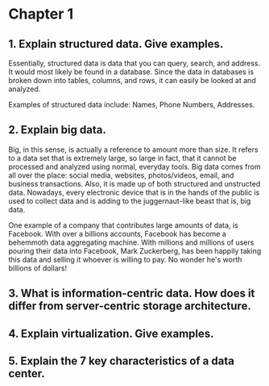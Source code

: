 # Chapter 1

## 1. Explain structured data.  Give examples.
Essentially, structured data is data that you can query, search, and address. It would most likely be found in a database. Since the data in databases is broken down into tables, columns, and rows, it can easily be looked at and analyzed.

Examples of structured data include: Names, Phone Numbers, Addresses.
## 2. Explain big data.
Big, in this sense, is actually a reference to amount more than size. It refers to a data set that is extremely large, so large in fact, that it cannot be processed and analyzed using normal, everyday tools. Big data comes from all over the place: social media, websites, photos/videos, email, and business transactions. Also, it is made up of both structured and unstructed data. Nowadays, every electronic device that is in the hands of the public is used to collect data and is adding to the juggernaut-like beast that is, big data. 

One example of a company that contributes large amounts of data, is Facebook. With over a billions accounts, Facebook has become a behemmoth data aggregating machine. With millions and millions of users pouring their data into Facebook, Mark Zuckerberg, has been happily taking this data and selling it whoever is willing to pay. No wonder he's worth billions of dollars!
## 3. What is information-centric data.  How does it differ from server-centric storage architecture.

## 4. Explain virtualization.  Give examples.

## 5. Explain the 7 key characteristics of a data center.
